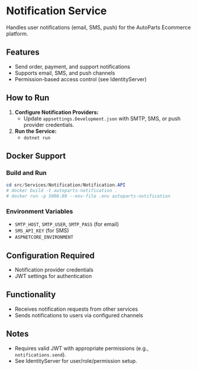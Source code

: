# Notification Service

Handles user notifications (email, SMS, push) for the AutoParts Ecommerce platform.

## Features
- Send order, payment, and support notifications
- Supports email, SMS, and push channels
- Permission-based access control (see IdentityServer)

## How to Run

1. **Configure Notification Providers:**
   - Update `appsettings.Development.json` with SMTP, SMS, or push provider credentials.
2. **Run the Service:**
   - `dotnet run`

## Docker Support

### Build and Run
```powershell
cd src/Services/Notification/Notification.API
# docker build -t autoparts-notification .
# docker run -p 5006:80 --env-file .env autoparts-notification
```

### Environment Variables
- `SMTP_HOST`, `SMTP_USER`, `SMTP_PASS` (for email)
- `SMS_API_KEY` (for SMS)
- `ASPNETCORE_ENVIRONMENT`

## Configuration Required
- Notification provider credentials
- JWT settings for authentication

## Functionality
- Receives notification requests from other services
- Sends notifications to users via configured channels

## Notes
- Requires valid JWT with appropriate permissions (e.g., `notifications.send`).
- See IdentityServer for user/role/permission setup.
